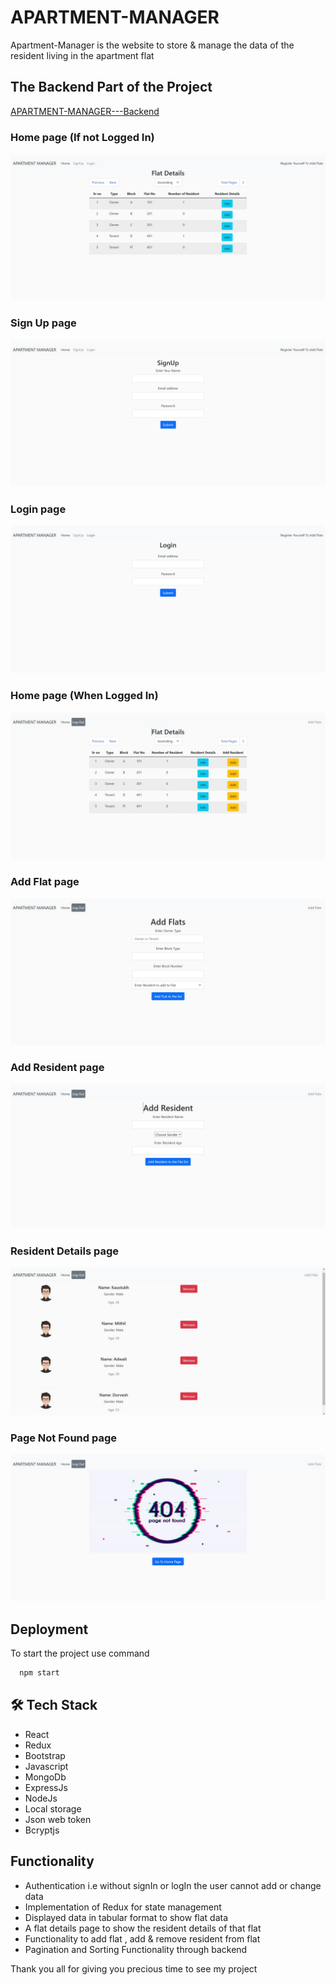
# APARTMENT-MANAGER

Apartment-Manager is the website to store & manage the data of the resident living in the apartment flat
 


##  The Backend Part of the Project
[APARTMENT-MANAGER---Backend](https://github.com/Aniket-Pilankar/APARTMENT-MANAGER---Backend)

### Home page (If not Logged In)
![AppartmentManager-webite](https://github.com/Aniket-Pilankar/APARTMENT-MANAGER/blob/main/apartment-manager/Apartment_Manager_Images/1.jpg)

### Sign Up page 
![AppartmentManager-webite](https://github.com/Aniket-Pilankar/APARTMENT-MANAGER/blob/main/apartment-manager/Apartment_Manager_Images/2.jpg)

### Login page 
![AppartmentManager-webite](https://github.com/Aniket-Pilankar/APARTMENT-MANAGER/blob/main/apartment-manager/Apartment_Manager_Images/3.jpg)

### Home page (When Logged In)
![AppartmentManager-webite](https://github.com/Aniket-Pilankar/APARTMENT-MANAGER/blob/main/apartment-manager/Apartment_Manager_Images/4.jpg)

### Add Flat page 
![AppartmentManager-webite](https://github.com/Aniket-Pilankar/APARTMENT-MANAGER/blob/main/apartment-manager/Apartment_Manager_Images/5.jpg)

### Add Resident page  
![AppartmentManager-webite](https://github.com/Aniket-Pilankar/APARTMENT-MANAGER/blob/main/apartment-manager/Apartment_Manager_Images/6.jpg)

### Resident Details page 
![AppartmentManager-webite](https://github.com/Aniket-Pilankar/APARTMENT-MANAGER/blob/main/apartment-manager/Apartment_Manager_Images/7.jpg)

### Page Not Found page 
![AppartmentManager-webite](https://github.com/Aniket-Pilankar/APARTMENT-MANAGER/blob/main/apartment-manager/Apartment_Manager_Images/8.jpg)


## Deployment

To start the project use command


```bash
  npm start
```



## 🛠 Tech Stack

- React
- Redux
- Bootstrap
- Javascript
- MongoDb
- ExpressJs
- NodeJs
- Local storage
- Json web token
- Bcryptjs

## Functionality

- Authentication i.e without signIn or logIn the user cannot add or change data
- Implementation of Redux for state management
- Displayed data in tabular format to show flat data
- A flat details page to show the resident details of that flat
- Functionality to add flat , add & remove resident from flat
- Pagination and Sorting Functionality through backend

Thank you all for giving you precious time to see my project



